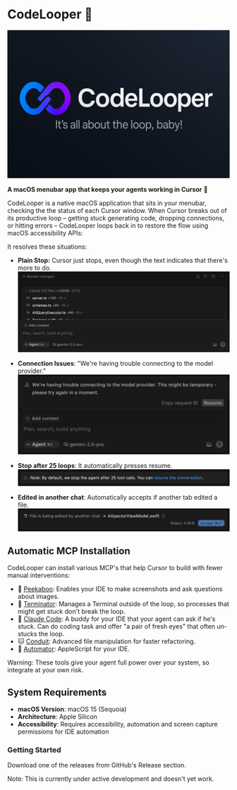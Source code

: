 # CodeLooper 🔄

<p align="center">
  <img src="assets/banner.png" alt="CodeLooper Banner">
</p>

**A macOS menubar app that keeps your agents working in Cursor** 🔄

CodeLooper is a native macOS application that sits in your menubar, checking the the status of each Cursor window.
When Cursor breaks out of its productive loop – getting stuck generating code, dropping connections, or hitting errors – CodeLooper loops back in to restore the flow using macOS accessibility APIs:

It resolves these situations:

- **Plain Stop:** Cursor just stops, even though the text indicates that there's more to do.<br>
  <img src="assets/cursor-stopped.png" alt="Cursor Stopped" width="600">

- **Connection Issues**: "We're having trouble connecting to the model provider."<br>
  <img src="assets/trouble.png" alt="Connection Trouble" width="600">

- **Stop after 25 loops**: It automatically presses resume.<br>
  <img src="assets/default-stop-25.png" alt="Default Stop at 25 loops" width="600">

- **Edited in another chat**: Automatically accepts if another tab edited a file.<br>
  <img src="assets/edited-another-chat.png" alt="File is being edited by another chat" width="600">

## Automatic MCP Installation

CodeLooper can install various MCP's that help Cursor to build with fewer manual interventions:

- 👻 [Peekaboo](https://github.com/steipete/Peekaboo): Enables your IDE to make screenshots and ask questions about images.
- 🤖 [Terminator](https://github.com/steipete/Terminator): Manages a Terminal outside of the loop, so processes that might get stuck don't break the loop.
- 🧠 [Claude Code](https://github.com/steipete/claude-code-mcp): A buddy for your IDE that your agent can ask if he's stuck. Can do coding task and offer "a pair of fresh eyes" that often un-stucks the loop.
- 🐱 [Conduit](https://github.com/steipete/conduit-mcp): Advanced file manipulation for faster refactoring.
- 🎯 [Automator](https://github.com/steipete/macos-automator-mcp): AppleScript for your IDE.

Warning: These tools give your agent full power over your system, so integrate at your own risk.

## System Requirements

- **macOS Version**: macOS 15 (Sequoia)
- **Architecture**: Apple Silicon
- **Accessibility**: Requires accessibility, automation and screen capture permissions for IDE automation

### Getting Started

Download one of the releases from GitHub's Release section.

Note: This is currently under active development and doesn't yet work.
